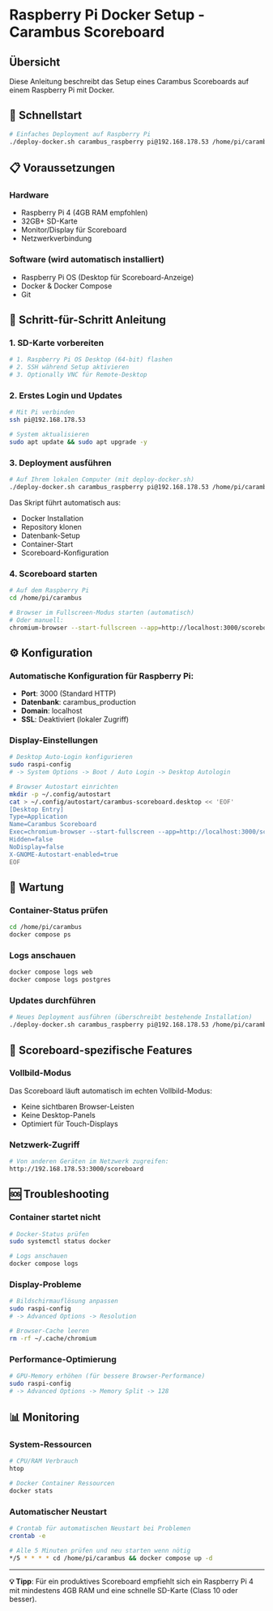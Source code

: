 # Raspberry Pi Docker Setup - Carambus Scoreboard

## Übersicht
Diese Anleitung beschreibt das Setup eines Carambus Scoreboards auf einem Raspberry Pi mit Docker.

## 🏁 Schnellstart

```bash
# Einfaches Deployment auf Raspberry Pi
./deploy-docker.sh carambus_raspberry pi@192.168.178.53 /home/pi/carambus
```

## 📋 Voraussetzungen

### Hardware
- Raspberry Pi 4 (4GB RAM empfohlen)
- 32GB+ SD-Karte
- Monitor/Display für Scoreboard
- Netzwerkverbindung

### Software (wird automatisch installiert)
- Raspberry Pi OS (Desktop für Scoreboard-Anzeige)
- Docker & Docker Compose
- Git

## 🚀 Schritt-für-Schritt Anleitung

### 1. SD-Karte vorbereiten
```bash
# 1. Raspberry Pi OS Desktop (64-bit) flashen
# 2. SSH während Setup aktivieren
# 3. Optionally VNC für Remote-Desktop
```

### 2. Erstes Login und Updates
```bash
# Mit Pi verbinden
ssh pi@192.168.178.53

# System aktualisieren
sudo apt update && sudo apt upgrade -y
```

### 3. Deployment ausführen
```bash
# Auf Ihrem lokalen Computer (mit deploy-docker.sh)
./deploy-docker.sh carambus_raspberry pi@192.168.178.53 /home/pi/carambus
```

Das Skript führt automatisch aus:
- Docker Installation
- Repository klonen
- Datenbank-Setup
- Container-Start
- Scoreboard-Konfiguration

### 4. Scoreboard starten
```bash
# Auf dem Raspberry Pi
cd /home/pi/carambus

# Browser im Fullscreen-Modus starten (automatisch)
# Oder manuell:
chromium-browser --start-fullscreen --app=http://localhost:3000/scoreboard
```

## ⚙️ Konfiguration

### Automatische Konfiguration für Raspberry Pi:
- **Port**: 3000 (Standard HTTP)
- **Datenbank**: carambus_production
- **Domain**: localhost
- **SSL**: Deaktiviert (lokaler Zugriff)

### Display-Einstellungen
```bash
# Desktop Auto-Login konfigurieren
sudo raspi-config
# -> System Options -> Boot / Auto Login -> Desktop Autologin

# Browser Autostart einrichten
mkdir -p ~/.config/autostart
cat > ~/.config/autostart/carambus-scoreboard.desktop << 'EOF'
[Desktop Entry]
Type=Application
Name=Carambus Scoreboard
Exec=chromium-browser --start-fullscreen --app=http://localhost:3000/scoreboard
Hidden=false
NoDisplay=false
X-GNOME-Autostart-enabled=true
EOF
```

## 🔧 Wartung

### Container-Status prüfen
```bash
cd /home/pi/carambus
docker compose ps
```

### Logs anschauen
```bash
docker compose logs web
docker compose logs postgres
```

### Updates durchführen
```bash
# Neues Deployment ausführen (überschreibt bestehende Installation)
./deploy-docker.sh carambus_raspberry pi@192.168.178.53 /home/pi/carambus
```

## 🎯 Scoreboard-spezifische Features

### Vollbild-Modus
Das Scoreboard läuft automatisch im echten Vollbild-Modus:
- Keine sichtbaren Browser-Leisten
- Keine Desktop-Panels
- Optimiert für Touch-Displays

### Netzwerk-Zugriff
```bash
# Von anderen Geräten im Netzwerk zugreifen:
http://192.168.178.53:3000/scoreboard
```

## 🆘 Troubleshooting

### Container startet nicht
```bash
# Docker-Status prüfen
sudo systemctl status docker

# Logs anschauen
docker compose logs
```

### Display-Probleme
```bash
# Bildschirmauflösung anpassen
sudo raspi-config
# -> Advanced Options -> Resolution

# Browser-Cache leeren
rm -rf ~/.cache/chromium
```

### Performance-Optimierung
```bash
# GPU-Memory erhöhen (für bessere Browser-Performance)
sudo raspi-config
# -> Advanced Options -> Memory Split -> 128
```

## 📊 Monitoring

### System-Ressourcen
```bash
# CPU/RAM Verbrauch
htop

# Docker Container Ressourcen
docker stats
```

### Automatischer Neustart
```bash
# Crontab für automatischen Neustart bei Problemen
crontab -e

# Alle 5 Minuten prüfen und neu starten wenn nötig
*/5 * * * * cd /home/pi/carambus && docker compose up -d
```

---

**💡 Tipp**: Für ein produktives Scoreboard empfiehlt sich ein Raspberry Pi 4 mit mindestens 4GB RAM und eine schnelle SD-Karte (Class 10 oder besser).